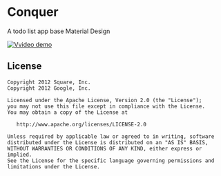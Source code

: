 # Conquer
A todo list app base Material Design

[![Vvideo demo](https://github.com/hanks-zyh/Conquer/blob/master/app/src/main/res/drawable-xxhdpi/ic_launcher.png)](http://www.youtube.com/watch?v=4Ic8UMuPRkk)


License
-------

    Copyright 2012 Square, Inc.
    Copyright 2012 Google, Inc.

    Licensed under the Apache License, Version 2.0 (the "License");
    you may not use this file except in compliance with the License.
    You may obtain a copy of the License at

       http://www.apache.org/licenses/LICENSE-2.0

    Unless required by applicable law or agreed to in writing, software
    distributed under the License is distributed on an "AS IS" BASIS,
    WITHOUT WARRANTIES OR CONDITIONS OF ANY KIND, either express or implied.
    See the License for the specific language governing permissions and
    limitations under the License.
